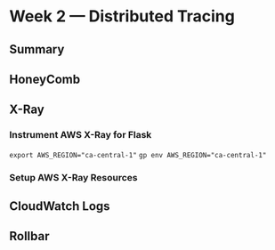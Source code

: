 # Week 2 — Distributed Tracing

## Summary

## HoneyComb


## X-Ray

### Instrument AWS X-Ray for Flask

```export AWS_REGION="ca-central-1"```
```gp env AWS_REGION="ca-central-1"```


### Setup AWS X-Ray Resources



## CloudWatch Logs

## Rollbar

